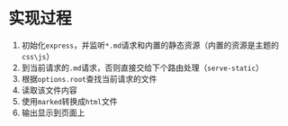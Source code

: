 # 实现过程

1. 初始化`express`，并监听`*.md`请求和内置的静态资源（内置的资源是主题的`css\js`）
1. 到当前请求的`.md`请求，否则直接交给下个路由处理（`serve-static`）
1. 根据`options.root`查找当前请求的文件
1. 读取该文件内容
1. 使用`marked`转换成`html`文件
1. 输出显示到页面上